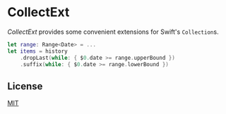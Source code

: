# CollectExt

_CollectExt_ provides some convenient extensions for Swift's `Collection`s.

```swift
let range: Range<Date> = ...
let items = history
    .dropLast(while: { $0.date >= range.upperBound })
    .suffix(while: { $0.date >= range.lowerBound })
```

## License

[MIT](License)
